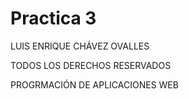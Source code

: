 # Practica 3

LUIS ENRIQUE CHÁVEZ OVALLES

TODOS LOS DERECHOS RESERVADOS

PROGRMACIÓN DE APLICACIONES WEB
